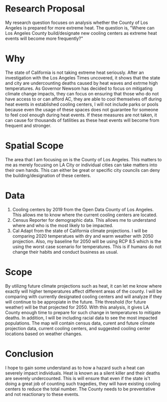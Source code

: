 # Research Proposal
My research question focuses on analysis whether the County of Los Angeles is prepared for more extreme heat. The question is, "Where can Los Angeles County build/designate new cooling centers as extreme heat events will become more frequently?"

# Why
The state of California is not taking extreme heat seriously. After an investigation with the Los Angeles Times uncovered, it shows that the state and city are undercounting deaths caused by heat waves and extrme high temperatures. As Governor Newsom has decided to focus on mitigating climate change impacts, they can focus on ensuring that those who do not have access to or can afford AC, they are able to cool themselves off during heat events in established cooling centers, I will not include parks or pools because even the usage of these spaces does not guarantee for someone to feel cool enough during heat events. If these measures are not taken, it can cause for thousands of fatilities as these heat events will become from frequent and stronger. 

# Spatial Scope
The area that I am focusing on is the County of Los Angeles. This matters to me as merely focusing on LA City or individual cities can take matters into their own hands. This can either be great or specific city councils can deny the building/designation of these centers. 

# Data
1. Cooling centers by 2019 from the Open Data County of Los Angeles. This allows me to know where the current cooling centers are located. 
2. Census Reporter for demographic data. This allows me to understand where and who is the most likely to be impacted. 
3. Cal Adapt from the state of California climate projections. I will be comparing 2020 temperatues with dry and warm weather with 2050 projection. Also, my baseline for 2050 will be using RCP 8.5 which is the using the worst case scenario for temperatures. This is if humans do not change their habits and conduct business as usual. 

# Scope
By utilizng future climate projections such as heat, it can let me know where exactly will higher temperatures affect different areas of the county. I will be comparing with currently designated cooling centers and will analyze if they will continue to be appropiate in the future. THe threshold (for future weather) will be that projected for 2050. With this analysis, it gives LA County enough time to prepare for such change in temperatures to mitigate deaths. In addition, I will be including racial data to see the most impacted populations. The map will contain census data, curent and future climate projection data, current cooling centers, and suggested cooling center locations based on weather changes. 

# Conclusion
I hope to gain some understand as to how a hazard such a heat can severely impact individuals. Heat is known as a silent killer and their deaths are severely undercounted. This is will ensure that even if the state is't doing a great job of counting such tragedies, they will have existing cooling centers to reduce the total number. The County needs to be preventative and not reactionary to these events. 
